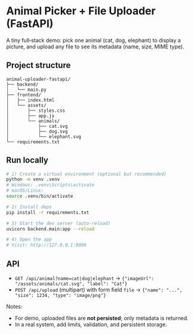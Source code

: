 # Animal Picker + File Uploader (FastAPI)

A tiny full‑stack demo: pick one animal (cat, dog, elephant) to display a picture, and upload any file to see its metadata (name, size, MIME type).

## Project structure
```
animal-uploader-fastapi/
├── backend/
│   └── main.py
├── frontend/
│   ├── index.html
│   └── assets/
│       ├── styles.css
│       ├── app.js
│       └── animals/
│           ├── cat.svg
│           ├── dog.svg
│           └── elephant.svg
└── requirements.txt
```

## Run locally
```bash
# 1) Create a virtual environment (optional but recommended)
python -m venv .venv
# Windows: .venv\Scripts\activate
# macOS/Linux:
source .venv/bin/activate

# 2) Install deps
pip install -r requirements.txt

# 3) Start the dev server (auto-reload)
uvicorn backend.main:app --reload

# 4) Open the app
# Visit: http://127.0.0.1:8000
```

## API
- `GET /api/animal?name=cat|dog|elephant` → `{"imageUrl": "/assets/animals/cat.svg", "label": "Cat"}`
- `POST /api/upload` (multipart) with form field `file` → `{"name": "...", "size": 1234, "type": "image/png"}`

Notes:
- For demo, uploaded files are **not persisted**; only metadata is returned.
- In a real system, add limits, validation, and persistent storage.
